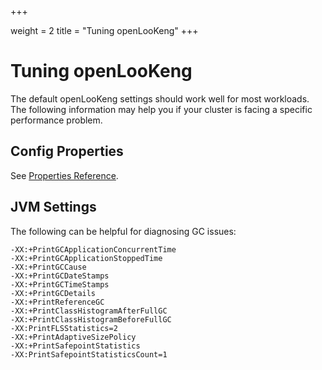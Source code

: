 +++

weight = 2
title = "Tuning openLooKeng"
+++

# Tuning openLooKeng

The default openLooKeng settings should work well for most workloads. The following information may help you if your cluster is facing a specific performance problem.

## Config Properties

See [Properties Reference](./properties.html).

## JVM Settings


The following can be helpful for diagnosing GC issues:

``` properties
-XX:+PrintGCApplicationConcurrentTime
-XX:+PrintGCApplicationStoppedTime
-XX:+PrintGCCause
-XX:+PrintGCDateStamps
-XX:+PrintGCTimeStamps
-XX:+PrintGCDetails
-XX:+PrintReferenceGC
-XX:+PrintClassHistogramAfterFullGC
-XX:+PrintClassHistogramBeforeFullGC
-XX:PrintFLSStatistics=2
-XX:+PrintAdaptiveSizePolicy
-XX:+PrintSafepointStatistics
-XX:PrintSafepointStatisticsCount=1
```
